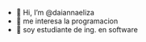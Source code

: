 - 👋 Hi, I’m @daiannaeliza
- 👀 me interesa la programacion
- 🌱 soy estudiante de ing. en software

<!---
daiannaeliza/daiannaeliza is a ✨ special ✨ repository because its `README.md` (this file) appears on your GitHub profile.
You can click the Preview link to take a look at your changes.
--->
